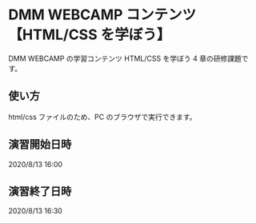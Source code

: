# DMM WEBCAMP コンテンツ【HTML/CSS を学ぼう】

DMM WEBCAMP の学習コンテンツ HTML/CSS を学ぼう 4 章の研修課題です。

## 使い方

html/css ファイルのため、PC のブラウザで実行できます。

## 演習開始日時

2020/8/13 16:00

## 演習終了日時

2020/8/13 16:30

